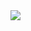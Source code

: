 <img src="https://raw.githubusercontent.com/deveross/HRMSProject/master/Database%20Details/Ads%C4%B1z.png"/>

